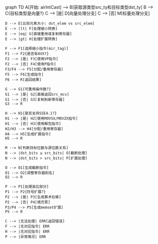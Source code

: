 graph TD
    A[开始: airIntCast] --> B[获取源类型src_ty和目标类型dst_ty]
    B --> C{目标类型是向量?}
    C --> |是| D[向量处理分支]
    C --> |否| M[标量处理分支]
    
    D --> E[比较元素大小: dst_elem vs src_elem]
    E --> |lt| F[处理缩小转换]
    E --> |eq| G[直接重用或复制寄存器]
    E --> |gt| H[处理扩展转换]
    
    F --> F1[选择缩小指令(mir_tag)]
    F1 --> F2{是否有AVX?}
    F2 --> |是| F3[使用VP指令]
    F2 --> |否| F4[使用P指令]
    F3/F4 --> F5[分配/重用寄存器]
    F5 --> F6[生成指令]
    F6 --> R[返回结果]
    
    G --> G1{可重用操作数?}
    G1 --> |是| G2[直接返回src_mcv]
    G1 --> |否| G3[复制到新寄存器]
    G3 --> R
    
    H --> H1{是否支持SSE4.1?}
    H1 --> |是| H2[使用MOVSX/MOVZX指令]
    H1 --> |否| H3[使用解包指令]
    H2/H3 --> H4[分配/重用寄存器]
    H4 --> H5[生成扩展指令]
    H5 --> R
    
    M --> N[判断目标位数与源位数关系]
    N --> |dst_bits ≤ src_bits| O[截断处理]
    N --> |dst_bits > src_bits| P[扩展处理]
    
    O --> O1[生成截断指令]
    O1 --> O2[调整寄存器别名]
    O2 --> R
    
    P --> P1[处理高位部分]
    P1 --> P2{符号扩展?}
    P2 --> |是| P3[生成算术右移]
    P2 --> |否| P4[填充零]
    P3/P4 --> P5[生成memset扩展]
    P5 --> R
    
    C --> |无法处理| ERR[返回错误]
    F --> |无对应指令| ERR
    H --> |无对应指令| ERR
    P --> |异常情况| ERR

